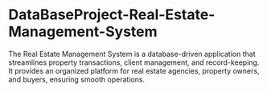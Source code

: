 # DataBaseProject-Real-Estate-Management-System
The Real Estate Management System is a database-driven application that streamlines property transactions, client management, and record-keeping. It provides an organized platform for real estate agencies, property owners, and buyers, ensuring smooth operations.
